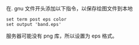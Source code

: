 在. gnu 文件开头添加以下指令，以保存绘图文件到本地

```纯文本
set term post eps color
set output 'band.eps'
```

服务器可能没有 png 库，所以设置为 eps 格式。